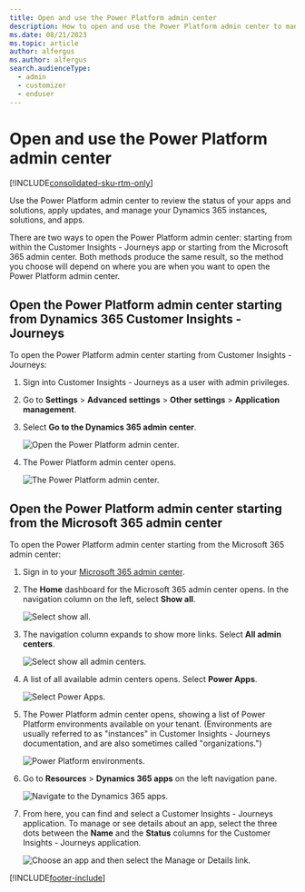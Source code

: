 ```yaml
---
title: Open and use the Power Platform admin center 
description: How to open and use the Power Platform admin center to manage your Dynamics 365 Customer Insights - Journeys instances.
ms.date: 08/21/2023
ms.topic: article
author: alfergus
ms.author: alfergus
search.audienceType: 
  - admin
  - customizer
  - enduser
---
```


# Open and use the Power Platform admin center

[!INCLUDE[consolidated-sku-rtm-only](../includes/consolidated-sku-rtm-only.md)]

Use the Power Platform admin center to review the status of your apps and solutions, apply updates, and manage your Dynamics 365 instances, solutions, and apps.

There are two ways to open the Power Platform admin center: starting from within the Customer Insights - Journeys app or starting from the Microsoft 365 admin center. Both methods produce the same result, so the method you choose will depend on where you are when you want to open the Power Platform admin center.

## Open the Power Platform admin center starting from Dynamics 365 Customer Insights - Journeys

To open the Power Platform admin center starting from Customer Insights - Journeys:

1. Sign into Customer Insights - Journeys as a user with admin privileges.

1. Go to **Settings** > **Advanced settings** > **Other settings** > **Application management**.

1. Select **Go to the Dynamics 365 admin center**.

    ![Open the Power Platform admin center.](media/ppac-go-to.png "Open the Power Platform admin center")

1. The Power Platform admin center opens.

     ![The Power Platform admin center.](media/ppac-main.png "The Power Platform admin center")

## Open the Power Platform admin center starting from the Microsoft 365 admin center

To open the Power Platform admin center starting from the Microsoft 365 admin center:

1. Sign in to your [Microsoft 365 admin center](https://admin.microsoft.com).

1. The **Home** dashboard for the Microsoft 365 admin center opens. In the navigation column on the left, select **Show all**.

    ![Select show all.](media/ms365-admin-center-show-all.png "Select show all")

1. The navigation column expands to show more links. Select **All admin centers**.

    ![Select show all admin centers.](media/ms365-admin-center-all-admin.png "Select show all in the navigator")

1. A list of all available admin centers opens. Select **Power Apps**.

    ![Select Power Apps.](media/ms365-admin-center-center-list.png "Select Power Apps")

1. The Power Platform admin center opens, showing a list of Power Platform environments available on your tenant. (Environments are usually referred to as "instances" in Customer Insights - Journeys documentation, and are also sometimes called "organizations.")

    ![Power Platform environments.](media/ppac-main.png "Power Platform environments")

1. Go to **Resources** > **Dynamics 365 apps** on the left navigation pane.

   ![Navigate to the Dynamics 365 apps.](media/purchase-setup-ppac-apps2.png "Navigate to the Dynamics 365 apps")

1. From here, you can find and select a Customer Insights - Journeys application. To manage or see details about an app, select the three dots between the **Name** and the **Status** columns for the Customer Insights - Journeys application.

    ![Choose an app and then select the Manage or Details link.](media/purchase-setup-ppac-manage.png "Choose an app and then select the Manage or Details link")

[!INCLUDE[footer-include](../includes/footer-banner.md)]
